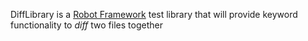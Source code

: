 DiffLibrary is a [Robot Framework](http://code.google.com/p/robotframework/)
test library that will provide keyword functionality to _diff_ two files together
